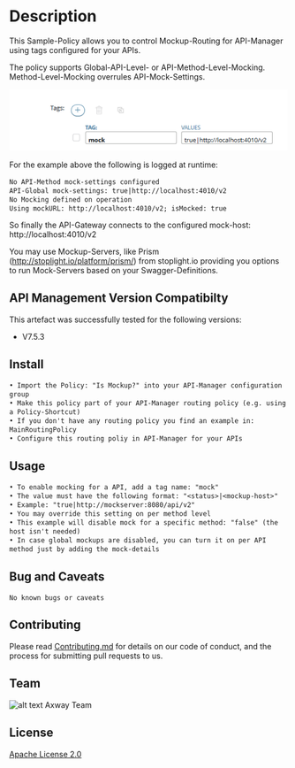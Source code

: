 # Description
This Sample-Policy allows you to control Mockup-Routing for API-Manager using tags configured for your APIs.

The policy supports Global-API-Level- or API-Method-Level-Mocking. Method-Level-Mocking overrules API-Mock-Settings.

![Mocksetting](https://github.com/Axway-API-Management-Plus/mockup-policy/blob/master/images/Mock-Tag-for-API.png)

For the example above the following is logged at runtime:
```
No API-Method mock-settings configured
API-Global mock-settings: true|http://localhost:4010/v2
No Mocking defined on operation
Using mockURL: http://localhost:4010/v2; isMocked: true
```
So finally the API-Gateway connects to the configured mock-host: http://localhost:4010/v2

You may use Mockup-Servers, like Prism (http://stoplight.io/platform/prism/) from stoplight.io providing you options to run Mock-Servers based on your Swagger-Definitions. 

## API Management Version Compatibilty
This artefact was successfully tested for the following versions:
- V7.5.3


## Install

```
• Import the Policy: "Is Mockup?" into your API-Manager configuration group
• Make this policy part of your API-Manager routing policy (e.g. using a Policy-Shortcut)
• If you don't have any routing policy you find an example in: MainRoutingPolicy
• Configure this routing poliy in API-Manager for your APIs
```

## Usage

```
• To enable mocking for a API, add a tag name: "mock"
• The value must have the following format: "<status>|<mockup-host>"
• Example: "true|http://mockserver:8080/api/v2"
• You may override this setting on per method level
• This example will disable mock for a specific method: "false" (the host isn't needed)
• In case global mockups are disabled, you can turn it on per API method just by adding the mock-details
```

## Bug and Caveats

```
No known bugs or caveats
```

## Contributing

Please read [Contributing.md](https://github.com/Axway-API-Management/Common/blob/master/Contributing.md) for details on our code of conduct, and the process for submitting pull requests to us.


## Team

![alt text][Axwaylogo] Axway Team

[Axwaylogo]: https://github.com/Axway-API-Management/Common/blob/master/img/AxwayLogoSmall.png  "Axway logo"


## License
[Apache License 2.0](/LICENSE)
